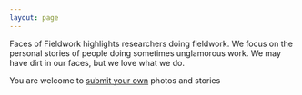```yaml
---
layout: page
---
```


Faces of Fieldwork highlights researchers doing fieldwork. We focus on the personal stories of people doing sometimes unglamorous work. We may have dirt in our faces, but we love what we do. 

You are welcome to [submit your own](/upload_photo.html) photos and stories
